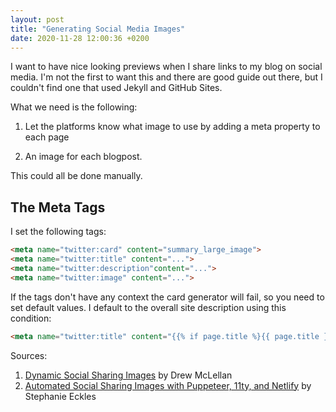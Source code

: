 ```yaml
---
layout: post
title: "Generating Social Media Images"
date: 2020-11-28 12:00:36 +0200
---
```


I want to have nice looking previews when I share links to my blog on social media. I'm not the first to want this and there are good guide out there, but I couldn't find one that used Jekyll and GitHub Sites.


What we need is the following:

1. Let the platforms know what image to use by adding a meta property to each page
    > <meta property="og:image" content="https://example.com/my_image.jpg">
1. An image for each blogpost. 

This could all be done manually. 

## The Meta Tags
I set the following tags:
```html
<meta name="twitter:card" content="summary_large_image">
<meta name="twitter:title" content="...">
<meta name="twitter:description"content="...">
<meta name="twitter:image" content="...">
```

If the tags don't have any context the card generator will fail, so you need to set default values. I default to the overall site description using this condition:

```html
<meta name="twitter:title" content="{{% if page.title %}{{ page.title }}{% else %}{{ site.title }}{% endif %}}">
```

Sources:

1. [Dynamic Social Sharing Images](https://24ways.org/2018/dynamic-social-sharing-images/) by Drew McLellan
1. [Automated Social Sharing Images with Puppeteer, 11ty, and Netlify](https://dev.to/5t3ph/automated-social-sharing-images-with-puppeteer-11ty-and-netlify-22ln) by Stephanie Eckles
